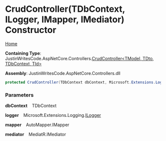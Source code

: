 # CrudController\(TDbContext, ILogger, IMapper, IMediator\) Constructor

[Home](../../../README.md)

**Containing Type**: JustinWritesCode\.AspNetCore\.Controllers\.[CrudController\<TModel, TDto, TDbContext, TId\>](../README.md)

**Assembly**: JustinWritesCode\.AspNetCore\.Controllers\.dll

```csharp
protected CrudController(TDbContext dbContext, Microsoft.Extensions.Logging.ILogger logger, AutoMapper.IMapper mapper, MediatR.IMediator mediator)
```

### Parameters

**dbContext** &ensp; TDbContext

**logger** &ensp; Microsoft\.Extensions\.Logging\.[ILogger](https://docs.microsoft.com/en-us/dotnet/api/microsoft.extensions.logging.ilogger)

**mapper** &ensp; AutoMapper\.IMapper

**mediator** &ensp; MediatR\.IMediator